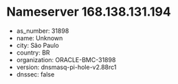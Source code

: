 # Nameserver 168.138.131.194

* as_number: 31898
* name: Unknown
* city: São Paulo
* country: BR
* organization: ORACLE-BMC-31898
* version: dnsmasq-pi-hole-v2.88rc1
* dnssec: false
